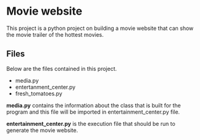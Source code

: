 # Movie website
This project is a python project on building a movie website that can show the movie trailer of the hottest movies.

## Files
Below are the files contained in this project.
* media.py
* entertanment_center.py
* fresh_tomatoes.py

**media.py** contains the information about the class that is built for the program and this file will be imported in entertainment_center.py file. 

**entertainment_center.py**  is the execution file that should be run to generate the movie website.











